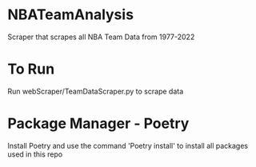 # NBATeamAnalysis
Scraper that scrapes all NBA Team Data from 1977-2022

# To Run
Run webScraper/TeamDataScraper.py to scrape data

# Package Manager - Poetry
Install Poetry and use the command 'Poetry install' to install all packages used in this repo
